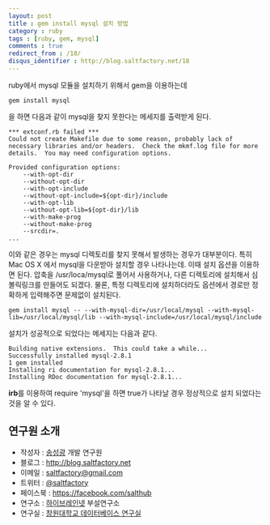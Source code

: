 ```yaml
---
layout: post
title : gem install mysql 설치 방법
category : ruby
tags : [ruby, gem, mysql]
comments : true
redirect_from : /18/
disqus_identifier : http://blog.saltfactory.net/18
---
```


ruby에서 mysql 모듈을 설치하기 위해서 gem을 이용하는데

```
gem install mysql
```
을 하면 다음과 같이 mysql을 찾지 못한다는 메세지를 출력받게 된다.

<!--more-->

```text
*** extconf.rb failed ***
Could not create Makefile due to some reason, probably lack of
necessary libraries and/or headers.  Check the mkmf.log file for more
details.  You may need configuration options.

Provided configuration options:
	--with-opt-dir
	--without-opt-dir
	--with-opt-include
	--without-opt-include=${opt-dir}/include
	--with-opt-lib
	--without-opt-lib=${opt-dir}/lib
	--with-make-prog
	--without-make-prog
	--srcdir=.
...
```

이와 같은 경우는 mysql 디렉토리를 찾지 못해서 발생하는 경우가 대부분이다. 특히 Mac OS X 에서 mysql을 다운받아 설치할 경우 나타나는데. 이때 설치 옵션을 이용하면 된다. 압축을 /usr/loca/mysql로 풀어서 사용하거나, 다른 디렉토리에 설치해서 심볼릭링크를 만들어도 되겠다. 물론, 특정 디렉토리에 설치하더라도 옵션에서 경로만 정확하게 입력해주면 문제없이 설치된다.

```
gem install mysql -- --with-mysql-dir=/usr/local/mysql --with-mysql-lib=/usr/local/mysql/lib --with-mysql-include=/usr/local/mysql/include
```

설치가 성공적으로 되었다는 메세지는 다음과 같다.

```text
Building native extensions.  This could take a while...
Successfully installed mysql-2.8.1
1 gem installed
Installing ri documentation for mysql-2.8.1...
Installing RDoc documentation for mysql-2.8.1...
```

**irb**를 이용하여 require 'mysql'을 하면 true가 나타날 경우 정상적으로 설치 되었다는 것을 알 수 있다.

## 연구원 소개

* 작성자 : [송성광](http://about.me/saltfactory) 개발 연구원
* 블로그 : http://blog.saltfactory.net
* 이메일 : [saltfactory@gmail.com](mailto:saltfactory@gmail.com)
* 트위터 : [@saltfactory](https://twitter.com/saltfactory)
* 페이스북 : https://facebook.com/salthub
* 연구소 : [하이브레인넷](http://www.hibrain.net) 부설연구소
* 연구실 : [창원대학교 데이터베이스 연구실](http://dblab.changwon.ac.kr)
